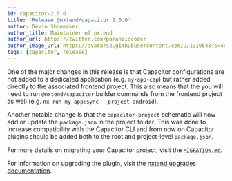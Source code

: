```yaml
---
id: capacitor-2.0.0
title: 'Release @nxtend/capacitor 2.0.0'
author: Devin Shoemaker
author_title: Maintainer of nxtend
author_url: https://twitter.com/paranoidcoder
author_image_url: https://avatars2.githubusercontent.com/u/1919548?s=460&u=e8799ad545249d59bf57b7ee35a8841825004ca0&v=4
tags: [capacitor, release]
---
```


One of the major changes in this release is that Capacitor configurations are not added to a dedicated application (e.g. `my-app-cap`) but rather added directly to the associated frontend project. This also means that the you will need to run `@nxtend/capacitor` builder commands from the frontend project as well (e.g. `nx run my-app:sync --project android`).

Another notable change is that the `capacitor-project` schematic will now add or update the `package.json` in the project folder. This was done to increase compatibility with the Capacitor CLI and from now on Capacitor plugins should be added both to the root and project-level `package.json`.

For more details on migrating your Capacitor project, visit the [`MIGRATION.md`](https://github.com/nxtend-team/nxtend/blob/main/packages/capacitor/MIGRATION.md).

For information on upgrading the plugin, visit the [nxtend upgrades documentation](../docs/nxtend/upgrades).
